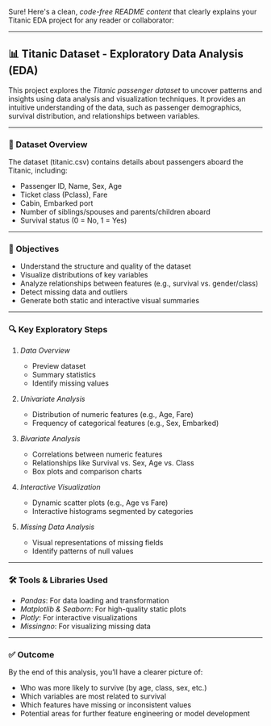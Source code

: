 Sure! Here's a clean, *code-free README content* that clearly explains your Titanic EDA project for any reader or collaborator:

---

## 📊 Titanic Dataset - Exploratory Data Analysis (EDA)

This project explores the *Titanic passenger dataset* to uncover patterns and insights using data analysis and visualization techniques. It provides an intuitive understanding of the data, such as passenger demographics, survival distribution, and relationships between variables.

---

### 📁 Dataset Overview

The dataset (titanic.csv) contains details about passengers aboard the Titanic, including:

* Passenger ID, Name, Sex, Age
* Ticket class (Pclass), Fare
* Cabin, Embarked port
* Number of siblings/spouses and parents/children aboard
* Survival status (0 = No, 1 = Yes)

---

### 🎯 Objectives

* Understand the structure and quality of the dataset
* Visualize distributions of key variables
* Analyze relationships between features (e.g., survival vs. gender/class)
* Detect missing data and outliers
* Generate both static and interactive visual summaries

---

### 🔍 Key Exploratory Steps

1. *Data Overview*

   * Preview dataset
   * Summary statistics
   * Identify missing values

2. *Univariate Analysis*

   * Distribution of numeric features (e.g., Age, Fare)
   * Frequency of categorical features (e.g., Sex, Embarked)

3. *Bivariate Analysis*

   * Correlations between numeric features
   * Relationships like Survival vs. Sex, Age vs. Class
   * Box plots and comparison charts

4. *Interactive Visualization*

   * Dynamic scatter plots (e.g., Age vs Fare)
   * Interactive histograms segmented by categories

5. *Missing Data Analysis*

   * Visual representations of missing fields
   * Identify patterns of null values

---

### 🛠 Tools & Libraries Used

* *Pandas*: For data loading and transformation
* *Matplotlib & Seaborn*: For high-quality static plots
* *Plotly*: For interactive visualizations
* *Missingno*: For visualizing missing data

---

### ✅ Outcome

By the end of this analysis, you’ll have a clearer picture of:

* Who was more likely to survive (by age, class, sex, etc.)
* Which variables are most related to survival
* Which features have missing or inconsistent values
* Potential areas for further feature engineering or model development
